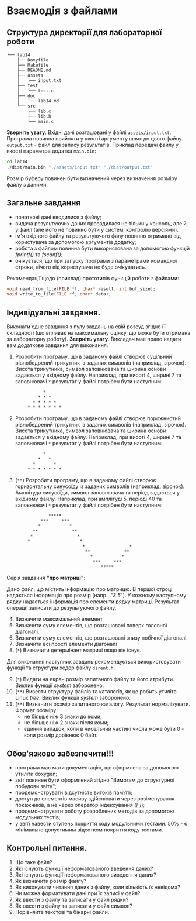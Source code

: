 # Взаємодія з файлами
## Структура директорії для лабораторної роботи

```
└── lab14
    ├── Doxyfile
    ├── Makefile
    ├── README.md
    ├── assets
    │   └── input.txt
    ├── test
    │   └── test.c
    ├── doc
    │   └── lab14.md
    └── src
        ├── lib.c
        ├── lib.h
        └── main.c
```

**Зверніть увагу**. Вхідні дані розташовані у файлі `assets/input.txt`. Програма повинна прийняти у якості аргументу шлях до цього файлу. `output.txt` - файл для запису результатів. Приклад передачі файлу у якості параметра додатка `main.bin`:
```sh
cd lab14
./dist/main.bin "./assets/input.txt" "./dist/output.txt"
```

Розмір буферу повинен бути визначений через визначення розміру файлу з даними.


## Загальне завдання

- початкові дані вводилися з файлу;
- видача результуючих даних провадилася не тільки у консоль, але й у файл (але його не повинно бути у системі контролю версіями).
- ім'я вхідного файлу та результуючого фалу повинно отримано від користувача за допомогою аргументів додатку;
- робота з файлом повинна бути використована за допомогою функцій *fprintf()* та *fscanf()*;
- очікується, що при запуску програми з параметрами командної строки, нічого від користувача не буде очікуватись.

Рекомендації щодо (приклад) прототипів функцій роботи з файлами:

```c
void read_from_file(FILE *f, char* result, int buf_size);
void write_to_file(FILE *f, char* data);
```

## Індивідуальні завдання.

Виконати одне завдання з пулу завдань на свій розсуд згідно її складності (що впливає на максимальну оцінку, що може бути отримана за лабораторну роботу). **Зверніть увагу**. Викладач має право надати вам додаткове завдання для виконання.

1.  Розробити програму, що в заданому файлі створює суцільний рівнобедрений трикутник із заданих символів (наприклад, зірочок). Висота трикутника, символ заповнювача та ширина основи задається у вхідному файлу. Наприклад, при висоті 4, ширині 7 та заповнювачі `*` результат у файлі потрібен бути наступним:

```
		      *
		    * * *
		  * * * * *
		* * * * * * *
```

2. Розробити програму, що в заданому файлі створює порожнистий рівнобедрений трикутник із заданих символів (наприклад, зірочок). Висота трикутника, символ заповнювача та ширина основи задається у вхідному файлу. Наприклад, при висоті 4, ширині 7 та заповнювачі `*` результат у файлі потрібен бути наступним:

```
		      *
		    *   *
		  *       *
		* * * * * * *
```

3. (`**`) Розробити програму, що в заданому файлі створює горизонтальну синусоїду із заданих символів (наприклад, зірочок). Амплітуда синусоїди, символ заповнювача та період задається у вхідному файлу. Наприклад, при амплітуді 5, періоді 40 та заповнювачі `*` результат у файлі потрібен бути наступним:

```
	            *****                           
	         ***     ***                        
	        *           *                       
	      **             **                     
	     *                 *                    
	    *                   *                   
	                         *                 *
	                          **             ** 
	                            *           *   
	                             ***     ***    
	                                *****       
```

Серія завдання **"про матриці"**:

Дано файл, що містить інформацію про матрицю. В першої строці надається інформація про розмір (напр., "*3 5*"). У кожному наступному рядку надається інформація про елементи рядку матриці. Результат операції записати до результуючого файлу.

4.  Визначити максимальний елемент
5.  Визначити суму елементів, що розташовані поверх головної діагоналі.
6.  Визначити суму елементів, що розташовані знизу побічної діагоналі.
7.  Визначити всі прості елементи діагоналі
8. (`*`) Визначити детермінант матриці якщо він існує. 

Для виконання наступних завдань рекомендується використовувати функції та структури хедер файлу `dirent.h`:

9.  (`*`) Видати на екран розмір запитаного файлу та його атрибути. Виклик функції *system* заборонено. 
10. (`**`) Вивести структуру файлів та каталогів, як це робить утиліта Linux *tree*. Виклик функції *system* заборонено.
11.	(`**`) Визначити розмір запитаного каталогу. Результат нормалізувати. Формат розміру: 
	- не більше ніж 3 знаки до коми;
	- не більше ніж 2 знаки після коми;
	- єдиний випадок, коли в чисельний частині числа може бути 0 - коли розмір дорівнює 0 байт.

## Обов'язково забезпечити!!!

- програма має мати документацію, що оформлена за допомогою утиліти doxygen;
- звіт повинен бути оформлений згідно "Вимогам до структурної побудови звіту";
- продемонструвати відсутність витоків пам’яті;
- доступ до елементів масиву здійснювати через розіменування покажчиків, а не через оператор індексування (*[ ]*);
- продемонструвати роботу розроблених методів за допомогою модульних тестів;
- у звіті навести ступень покриття коду модульними тестами. 50% - є мінімально допустимим відсотком покриття коду тестами.

## Контрольні питання.
1.	Що таке файл?
2.	Які існують функції неформатованого введення даних?
3.	Які існують функції неформатованого виведення даних?
4.	Як визначити розмір файлу?
5.	Як виконувати читання даних з файлу, коли кількість їх невідома?
6.	Чи можна форматувати дані при їх записі у файл?
7.	Як ввести з файлу та записати у файл рядки?
8.	Як ввести з файлу та записати у файл символ?
9.	Порівняйте текстові та бінарні файли.
